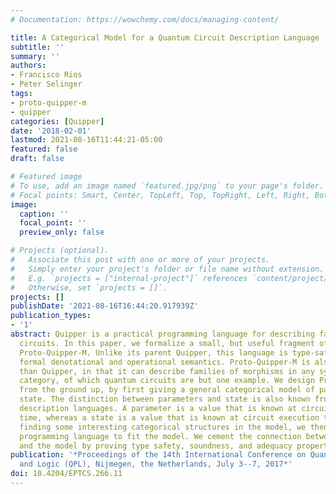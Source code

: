 ```yaml
---
# Documentation: https://wowchemy.com/docs/managing-content/

title: A Categorical Model for a Quantum Circuit Description Language (Extended Abstract)
subtitle: ''
summary: ''
authors:
- Francisco Rios
- Peter Selinger
tags:
- proto-quipper-m
- quipper
categories: [Quipper]
date: '2018-02-01'
lastmod: 2021-08-16T11:44:21-05:00
featured: false
draft: false

# Featured image
# To use, add an image named `featured.jpg/png` to your page's folder.
# Focal points: Smart, Center, TopLeft, Top, TopRight, Left, Right, BottomLeft, Bottom, BottomRight.
image:
  caption: ''
  focal_point: ''
  preview_only: false

# Projects (optional).
#   Associate this post with one or more of your projects.
#   Simply enter your project's folder or file name without extension.
#   E.g. `projects = ["internal-project"]` references `content/project/deep-learning/index.md`.
#   Otherwise, set `projects = []`.
projects: []
publishDate: '2021-08-16T16:44:20.917939Z'
publication_types:
- '1'
abstract: Quipper is a practical programming language for describing families of quantum
  circuits. In this paper, we formalize a small, but useful fragment of Quipper called
  Proto-Quipper-M. Unlike its parent Quipper, this language is type-safe and has a
  formal denotational and operational semantics. Proto-Quipper-M is also more general
  than Quipper, in that it can describe families of morphisms in any symmetric monoidal
  category, of which quantum circuits are but one example. We design Proto-Quipper-M
  from the ground up, by first giving a general categorical model of parameters and
  state. The distinction between parameters and state is also known from hardware
  description languages. A parameter is a value that is known at circuit generation
  time, whereas a state is a value that is known at circuit execution time. After
  finding some interesting categorical structures in the model, we then define the
  programming language to fit the model. We cement the connection between the language
  and the model by proving type safety, soundness, and adequacy properties.
publication: '*Proceedings of the 14th International Conference on Quantum Physics
  and Logic (QPL), Nijmegen, the Netherlands, July 3--7, 2017*'
doi: 10.4204/EPTCS.266.11
---
```

